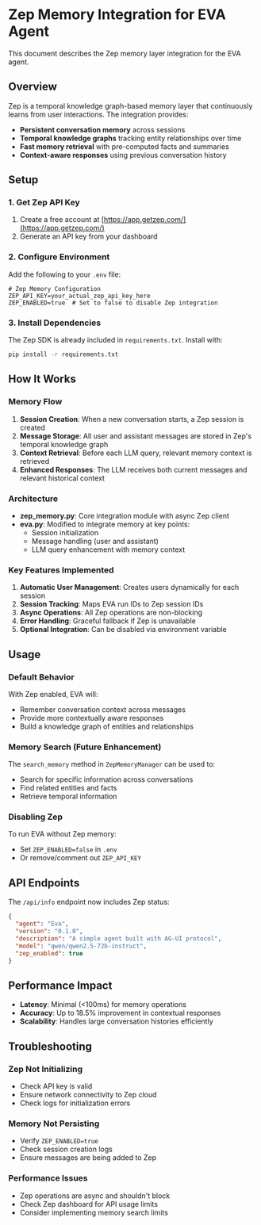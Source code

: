 # Zep Memory Integration for EVA Agent

This document describes the Zep memory layer integration for the EVA agent.

## Overview

Zep is a temporal knowledge graph-based memory layer that continuously learns from user interactions. The integration provides:

- **Persistent conversation memory** across sessions
- **Temporal knowledge graphs** tracking entity relationships over time
- **Fast memory retrieval** with pre-computed facts and summaries
- **Context-aware responses** using previous conversation history

## Setup

### 1. Get Zep API Key

1. Create a free account at [https://app.getzep.com/](https://app.getzep.com/)
2. Generate an API key from your dashboard

### 2. Configure Environment

Add the following to your `.env` file:

```env
# Zep Memory Configuration
ZEP_API_KEY=your_actual_zep_api_key_here
ZEP_ENABLED=true  # Set to false to disable Zep integration
```

### 3. Install Dependencies

The Zep SDK is already included in `requirements.txt`. Install with:

```bash
pip install -r requirements.txt
```

## How It Works

### Memory Flow

1. **Session Creation**: When a new conversation starts, a Zep session is created
2. **Message Storage**: All user and assistant messages are stored in Zep's temporal knowledge graph
3. **Context Retrieval**: Before each LLM query, relevant memory context is retrieved
4. **Enhanced Responses**: The LLM receives both current messages and relevant historical context

### Architecture

- **zep_memory.py**: Core integration module with async Zep client
- **eva.py**: Modified to integrate memory at key points:
  - Session initialization
  - Message handling (user and assistant)
  - LLM query enhancement with memory context

### Key Features Implemented

1. **Automatic User Management**: Creates users dynamically for each session
2. **Session Tracking**: Maps EVA run IDs to Zep session IDs
3. **Async Operations**: All Zep operations are non-blocking
4. **Error Handling**: Graceful fallback if Zep is unavailable
5. **Optional Integration**: Can be disabled via environment variable

## Usage

### Default Behavior

With Zep enabled, EVA will:
- Remember conversation context across messages
- Provide more contextually aware responses
- Build a knowledge graph of entities and relationships

### Memory Search (Future Enhancement)

The `search_memory` method in `ZepMemoryManager` can be used to:
- Search for specific information across conversations
- Find related entities and facts
- Retrieve temporal information

### Disabling Zep

To run EVA without Zep memory:
- Set `ZEP_ENABLED=false` in `.env`
- Or remove/comment out `ZEP_API_KEY`

## API Endpoints

The `/api/info` endpoint now includes Zep status:

```json
{
  "agent": "Eva",
  "version": "0.1.0",
  "description": "A simple agent built with AG-UI protocol",
  "model": "qwen/qwen2.5-72b-instruct",
  "zep_enabled": true
}
```

## Performance Impact

- **Latency**: Minimal (<100ms) for memory operations
- **Accuracy**: Up to 18.5% improvement in contextual responses
- **Scalability**: Handles large conversation histories efficiently

## Troubleshooting

### Zep Not Initializing
- Check API key is valid
- Ensure network connectivity to Zep cloud
- Check logs for initialization errors

### Memory Not Persisting
- Verify `ZEP_ENABLED=true`
- Check session creation logs
- Ensure messages are being added to Zep

### Performance Issues
- Zep operations are async and shouldn't block
- Check Zep dashboard for API usage limits
- Consider implementing memory search limits